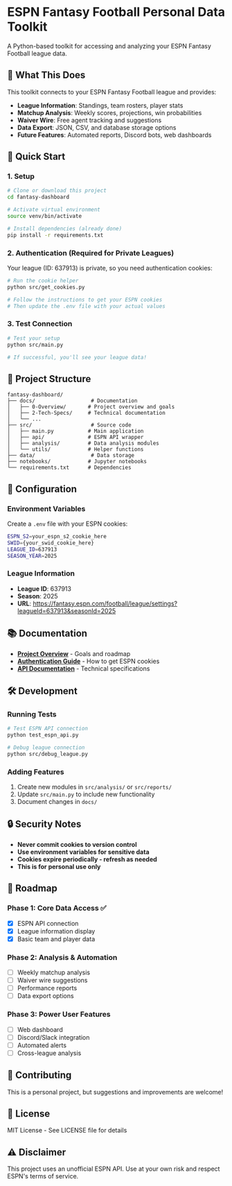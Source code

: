 # ESPN Fantasy Football Personal Data Toolkit

A Python-based toolkit for accessing and analyzing your ESPN Fantasy Football league data.

## 🏈 What This Does

This toolkit connects to your ESPN Fantasy Football league and provides:
- **League Information**: Standings, team rosters, player stats
- **Matchup Analysis**: Weekly scores, projections, win probabilities  
- **Waiver Wire**: Free agent tracking and suggestions
- **Data Export**: JSON, CSV, and database storage options
- **Future Features**: Automated reports, Discord bots, web dashboards

## 🚀 Quick Start

### 1. Setup
```bash
# Clone or download this project
cd fantasy-dashboard

# Activate virtual environment
source venv/bin/activate

# Install dependencies (already done)
pip install -r requirements.txt
```

### 2. Authentication (Required for Private Leagues)
Your league (ID: 637913) is private, so you need authentication cookies:

```bash
# Run the cookie helper
python src/get_cookies.py

# Follow the instructions to get your ESPN cookies
# Then update the .env file with your actual values
```

### 3. Test Connection
```bash
# Test your setup
python src/main.py

# If successful, you'll see your league data!
```

## 📁 Project Structure

```
fantasy-dashboard/
├── docs/                  # Documentation
│   ├── 0-Overview/       # Project overview and goals
│   ├── 2-Tech-Specs/     # Technical documentation
│   └── ...
├── src/                   # Source code
│   ├── main.py           # Main application
│   ├── api/              # ESPN API wrapper
│   ├── analysis/         # Data analysis modules
│   └── utils/            # Helper functions
├── data/                  # Data storage
├── notebooks/            # Jupyter notebooks
└── requirements.txt      # Dependencies
```

## 🔧 Configuration

### Environment Variables
Create a `.env` file with your ESPN cookies:
```bash
ESPN_S2=your_espn_s2_cookie_here
SWID={your_swid_cookie_here}
LEAGUE_ID=637913
SEASON_YEAR=2025
```

### League Information
- **League ID**: 637913
- **Season**: 2025
- **URL**: https://fantasy.espn.com/football/league/settings?leagueId=637913&seasonId=2025

## 📚 Documentation

- **[Project Overview](docs/0-Overview/README.md)** - Goals and roadmap
- **[Authentication Guide](docs/2-Tech-Specs/authentication-guide.md)** - How to get ESPN cookies
- **[API Documentation](docs/2-Tech-Specs/)** - Technical specifications

## 🛠️ Development

### Running Tests
```bash
# Test ESPN API connection
python test_espn_api.py

# Debug league connection
python src/debug_league.py
```

### Adding Features
1. Create new modules in `src/analysis/` or `src/reports/`
2. Update `src/main.py` to include new functionality
3. Document changes in `docs/`

## 🔒 Security Notes

- **Never commit cookies to version control**
- **Use environment variables for sensitive data**
- **Cookies expire periodically - refresh as needed**
- **This is for personal use only**

## 🎯 Roadmap

### Phase 1: Core Data Access ✅
- [x] ESPN API connection
- [x] League information display
- [x] Basic team and player data

### Phase 2: Analysis & Automation
- [ ] Weekly matchup analysis
- [ ] Waiver wire suggestions
- [ ] Performance reports
- [ ] Data export options

### Phase 3: Power User Features
- [ ] Web dashboard
- [ ] Discord/Slack integration
- [ ] Automated alerts
- [ ] Cross-league analysis

## 🤝 Contributing

This is a personal project, but suggestions and improvements are welcome!

## 📄 License

MIT License - See LICENSE file for details

## ⚠️ Disclaimer

This project uses an unofficial ESPN API. Use at your own risk and respect ESPN's terms of service.
